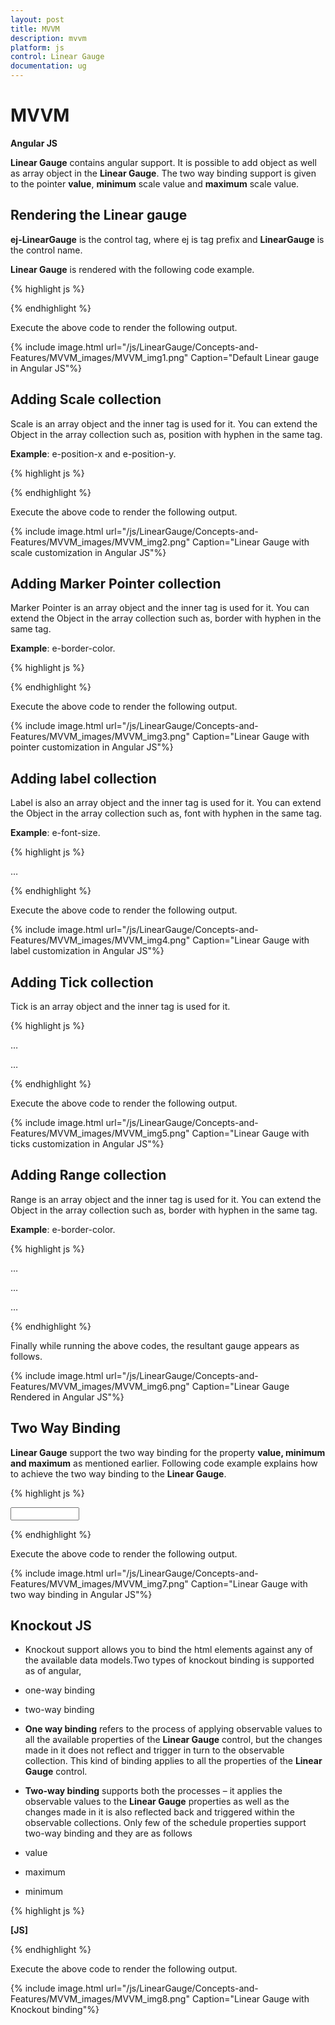 ```yaml
---
layout: post
title: MVVM
description: mvvm
platform: js
control: Linear Gauge
documentation: ug
---
```


# MVVM

**Angular JS**

**Linear Gauge** contains angular support. It is possible to add object as well as array object in the **Linear Gauge**. The two way binding support is given to the pointer **value**, **minimum** scale value and **maximum** scale value. 

## Rendering the Linear gauge

**ej-LinearGauge** is the control tag, where ej is tag prefix and **LinearGauge** is the control name.

**Linear Gauge** is rendered with the following code example. 



{% highlight js %}

<!--To Render the Linear gauge-->
<!doctype html>
<html ng-app="syncApp">
<head>
<!—Refer the necessary script here-->
</head>
<body ng-controller="LinearGauge">
<ej-LinearGauge id="linearCore" e-readOnly="false" e-load="loadGaugeTheme"
e-enableAnimation="false" e-labelColor="#8c8c8c">
</ej-LinearGauge>

<script type="text/javascript">

<!—binding the value to the scope variables in application controller-->

angular.module('syncApp', ['ejangular'])
.controller('LinearGauge', function ($scope) {
$scope.nvalue = 0;
});
</script>

</body>
</html>


{% endhighlight %}



Execute the above code to render the following output.







{% include image.html url="/js/LinearGauge/Concepts-and-Features/MVVM_images/MVVM_img1.png" Caption="Default Linear gauge in Angular JS"%}

## Adding Scale collection

Scale is an array object and the inner tag is used for it. You can extend the Object in the array collection such as, position with hyphen in the same tag.

**Example**: e-position-x and e-position-y. 

{% highlight js %}

<!--To Render the Linear gauge-->

<ej-LinearGauge id="linearCore">

<!--Adding Scale collection to the Linear gauge-->
<e-scales>
<e-scale e-width="4" e-border-color="transparent" e-border-width="0"
e-showBarPointers="false" e-showRanges="true" e-length="310"
e-position-x="52" e-position-y="50" e-maximum="120">
</e-scale>
</e-scales>
</ej-LinearGauge>



{% endhighlight %}



Execute the above code to render the following output.

{% include image.html url="/js/LinearGauge/Concepts-and-Features/MVVM_images/MVVM_img2.png" Caption="Linear Gauge with scale customization in Angular JS"%}

## Adding Marker Pointer collection

Marker Pointer is an array object and the inner tag is used for it. You can extend the Object in the array collection such as, border with hyphen in the same tag.

**Example**: e-border-color. 

{% highlight js %}

<!--To Render the Linear gauge-->

<ej-LinearGauge id="linearCore">

<!--Adding Scale collection to the Linear gauge-->

<e-scales>
<e-scale>
<!--Adding marker pointer collection to the Scale collection-->

<e-markerPointers>
<e-markerPointer e-length="10" e-width="10" e-value="50"
e-backgrouundColor="#4D4D4D"
e-border-color="#4D4D4D">
</e-markerPointer>
</e-markerPointers>
</e-scale>
</e-scales>
</ej-LinearGauge>


{% endhighlight %}



Execute the above code to render the following output.

{% include image.html url="/js/LinearGauge/Concepts-and-Features/MVVM_images/MVVM_img3.png" Caption="Linear Gauge with pointer customization in Angular JS"%}

## Adding label collection

Label is also an array object and the inner tag is used for it. You can extend the Object in the array collection such as, font with hyphen in the same tag.

**Example**: e-font-size. 

{% highlight js %}

<!--To Render the Linear gauge-->

<ej-LinearGauge id="linearCore">

<!--Adding Scale collection to the Linear gauge-->

<e-scales>
<e-scale>

<!--Adding marker pointer collection to the Scale collection-->
<e-markerPointers>…</e-markerPointers>

<!--Adding label collection to the Scale collection-->

<e-labels>
<e-label  e-distanceFromScale-x="-10" e-distanceFromScale-y="0"
e-font-fontFamily="Segoe UI" e-font-fontStyle="bold"
e-font-size="11px">
</e-label>
</e-labels>
</e-scale>
</e-scales>
</ej-LinearGauge>


{% endhighlight %}



Execute the above code to render the following output.

{% include image.html url="/js/LinearGauge/Concepts-and-Features/MVVM_images/MVVM_img4.png" Caption="Linear Gauge with label customization in Angular JS"%}

## Adding Tick collection

Tick is an array object and the inner tag is used for it.

{% highlight js %}

<!--To Render the Linear gauge-->

<ej-LinearGauge id="linearCore">

<!--Adding Scale collection to the Linear gauge-->

<e-scales>
<e-scale>

<!--Adding marker pointer collection to the Scale collection-->
<e-markerPointers>…</e-markerPointers>

<!--Adding label collection to the Scale collection-->
<e-labels>…</e-labels>

<!--Adding tick collection to the Scale collection-->

<e-ticks>
<e-tick e-type="majorinterval" e-width="2" e-color="#8c8c8c">
</e-tick>
</e-ticks>
</e-scale>
</e-scales>
</ej-LinearGauge>



{% endhighlight %}



Execute the above code to render the following output.

{% include image.html url="/js/LinearGauge/Concepts-and-Features/MVVM_images/MVVM_img5.png" Caption="Linear Gauge with ticks customization in Angular JS"%}

## Adding Range collection

Range is an array object and the inner tag is used for it. You can extend the Object in the array collection such as, border with hyphen in the same tag.

**Example**: e-border-color. 

{% highlight js %}

<!--To Render the Linear gauge-->

<ej-LinearGauge id="linearCore">

<!--Adding Scale collection to the Linear gauge-->

<e-scales>
<e-scale>

<!--Adding marker pointer collection to the Scale collection-->
<e-markerPointers>…</e-markerPointers>

<!--Adding label collection to the Scale collection-->
<e-labels>…</e-labels>

<!--Adding tick collection to the Scale collection-->
<e-ticks>…</e-ticks>

<!--Adding range collection to the Scale collection-->

<e-ranges>
<e-range e-startValue="0" e-endValue="60" e-startWidth="4"
e-endWidth="4" e-backgroundColor="#F6B53F"
e-border-color="#F6B53F">
</e-range>
<e-range e-startValue="60" e-endValue="120" e-startWidth="4"
e-endWidth="4" e-backgroundColor="#E94649"
e-border-color="#E94649">
</e-range>
</e-ranges>
</e-scale>
</e-scales>
</ej-LinearGauge>


{% endhighlight %}



Finally while running the above codes, the resultant gauge appears as follows.

{% include image.html url="/js/LinearGauge/Concepts-and-Features/MVVM_images/MVVM_img6.png" Caption="Linear Gauge Rendered in Angular JS"%}

## Two Way Binding

**Linear Gauge** support the two way binding for the property **value, minimum and maximum** as mentioned earlier. Following code example explains how to achieve the two way binding to the **Linear Gauge**.

{% highlight js %}

<!doctype html>
<html ng-app="syncApp">
<head>
<!—Refer the necessary script here-->
</head>
<body ng-controller="LinearGauge">
<div id="linearframe">
<ej-LinearGauge id="linearCore" e-value="nvalue" e-readOnly="false" e-load="loadGaugeTheme" e-enableAnimation="false" e-labelColor="#8c8c8c">
</ej-LinearGauge>
</div>
<input type="text" id="txtMax" e-value="nvalue" ej-numerictextbox ng-model="nvalue"  e-decimalplaces="2" e-showspinbutton="false" Style="width:110px"/>
<script type="text/javascript">
<!—binding the value to the scope variables in application controller-->
angular.module('syncApp', ['ejangular'])
.controller('LinearGauge', function ($scope) {
$scope.nvalue = 50;
});
</script>
</body>
</html>


{% endhighlight %}



Execute the above code to render the following output.

{% include image.html url="/js/LinearGauge/Concepts-and-Features/MVVM_images/MVVM_img7.png" Caption="Linear Gauge with two way binding in Angular JS"%}



## Knockout JS

* Knockout support allows you to bind the html elements against any of the available data models.Two types of knockout binding is supported as of angular,

* one-way binding

* two-way binding

* **One way binding** refers to the process of applying observable values to all the available properties of the **Linear Gauge** control, but the changes made in it does not reflect and trigger in turn to the observable collection. This kind of binding applies to all the properties of the **Linear Gauge** control.

* **Two-way binding** supports both the processes – it applies the observable values to the **Linear Gauge** properties as well as the changes made in it is also reflected back and triggered within the observable collections. Only few of the schedule properties support two-way binding and they are as follows

* value

* maximum 

* minimum



{% highlight js %}

**[JS]**
<!DOCTYPE html>
<html xmlns="http://www.w3.org/1999/xhtml">
<head>
<title>Essential JavaScript for Knockout</title>
</head>
<body>
<div id="LinearGauge1"
data-bind="ejLinearGauge: {
**value: samplevalue,**
**minimum: minimumValue,**
**maximum: maximumValue**
}">
</div>
<script type="text/javascript">
$(function () {
window.viewModel = {
**value: ko.observable(50),**
**minimum: ko.observable(0),**
**maximum: ko.observable(150)**
};
$(function () {
ko.applyBindings(viewModel);
});
});
</script>
</body></html>


{% endhighlight %}





Execute the above code to render the following output.

{% include image.html url="/js/LinearGauge/Concepts-and-Features/MVVM_images/MVVM_img8.png" Caption="Linear Gauge with Knockout binding"%}

